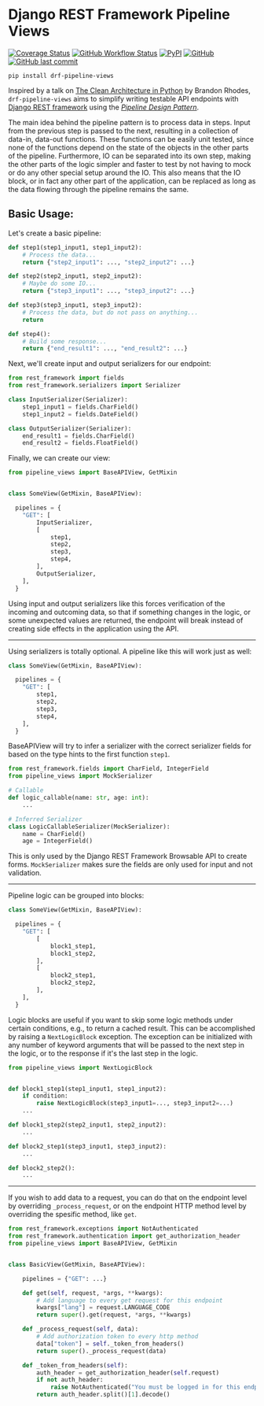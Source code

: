 # Django REST Framework Pipeline Views

[![Coverage Status](https://coveralls.io/repos/github/MrThearMan/drf-pipeline-views/badge.svg?branch=main)](https://coveralls.io/github/MrThearMan/drf-pipeline-views?branch=main)
[![GitHub Workflow Status](https://img.shields.io/github/workflow/status/MrThearMan/drf-pipeline-views/Tests)](https://github.com/MrThearMan/drf-pipeline-views/actions/workflows/main.yml)
[![PyPI](https://img.shields.io/pypi/v/drf-pipeline-views)](https://pypi.org/project/drf-pipeline-views)
[![GitHub](https://img.shields.io/github/license/MrThearMan/drf-pipeline-views)](https://github.com/MrThearMan/drf-pipeline-views/blob/main/LICENSE)
[![GitHub last commit](https://img.shields.io/github/last-commit/MrThearMan/drf-pipeline-views)](https://github.com/MrThearMan/drf-pipeline-views/commits/main)

```
pip install drf-pipeline-views
```

Inspired by a talk on [The Clean Architecture in Python](https://archive.org/details/pyvideo_2840___The_Clean_Architecture_in_Python)
by Brandon Rhodes, `drf-pipeline-views` aims to simplify writing testable API endpoints with
[Django REST framework](https://www.django-rest-framework.org/) using the
*[Pipeline Design Pattern](https://java-design-patterns.com/patterns/pipeline/)*.

The main idea behind the pipeline pattern is to process data in steps. Input from the previous step
is passed to the next, resulting in a collection of data-in, data-out functions. These functions
can be easily unit tested, since none of the functions depend on the state of the objects in the other parts
of the pipeline. Furthermore, IO can be separated into its own step, making the other parts of the
logic simpler and faster to test by not having to mock or do any other special setup around the IO.
This also means that the IO block, or in fact any other part of the application, can be replaced as long as the
data flowing through the pipeline remains the same.


## Basic Usage:

Let's create a basic pipeline:

```python
def step1(step1_input1, step1_input2):
    # Process the data...
    return {"step2_input1": ..., "step2_input2": ...}

def step2(step2_input1, step2_input2):
    # Maybe do some IO...
    return {"step3_input1": ..., "step3_input2": ...}

def step3(step3_input1, step3_input2):
    # Process the data, but do not pass on anything...
    return

def step4():
    # Build some response...
    return {"end_result1": ..., "end_result2": ...}
```

Next, we'll create input and output serializers for our endpoint:

```python
from rest_framework import fields
from rest_framework.serializers import Serializer

class InputSerializer(Serializer):
    step1_input1 = fields.CharField()
    step1_input2 = fields.DateField()

class OutputSerializer(Serializer):
    end_result1 = fields.CharField()
    end_result2 = fields.FloatField()
```

Finally, we can create our view:

```python
from pipeline_views import BaseAPIView, GetMixin


class SomeView(GetMixin, BaseAPIView):

  pipelines = {
    "GET": [
        InputSerializer,
        [
            step1,
            step2,
            step3,
            step4,
        ],
        OutputSerializer,
    ],
  }
```

Using input and output serializers like this forces verification of the incoming and outcoming data,
so that if something changes in the logic, or some unexpected values are returned,
the endpoint will break instead of creating side effects in the application using the API.

---

Using serializers is totally optional. A pipeline like this will work just as well:

```python
class SomeView(GetMixin, BaseAPIView):

  pipelines = {
    "GET": [
        step1,
        step2,
        step3,
        step4,
    ],
  }
```

BaseAPIView will try to infer a serializer with the correct serializer fields for
based on the type hints to the first function `step1`.

```python
from rest_framework.fields import CharField, IntegerField
from pipeline_views import MockSerializer

# Callable
def logic_callable(name: str, age: int):
    ...

# Inferred Serializer
class LogicCallableSerializer(MockSerializer):
    name = CharField()
    age = IntegerField()
```

This is only used by the Django REST Framework Browsable API to create forms.
`MockSerializer` makes sure the fields are only used for input and not validation.

---

Pipeline logic can be grouped into blocks:

```python
class SomeView(GetMixin, BaseAPIView):

  pipelines = {
    "GET": [
        [
            block1_step1,
            block1_step2,
        ],
        [
            block2_step1,
            block2_step2,
        ],
    ],
  }
```

Logic blocks are useful if you want to skip some logic methods under certain conditions, e.g., to return a cached result.
This can be accomplished by raising a `NextLogicBlock` exception. The exception can be initialized with
any number of keyword arguments that will be passed to the next step in the logic, or to the response if it's
the last step in the logic.

```python
from pipeline_views import NextLogicBlock


def block1_step1(step1_input1, step1_input2):
    if condition:
        raise NextLogicBlock(step3_input1=..., step3_input2=...)
    ...

def block1_step2(step2_input1, step2_input2):
    ...

def block2_step1(step3_input1, step3_input2):
    ...

def block2_step2():
    ...
```

---

If you wish to add data to a request, you can do that on the endpoint level by overriding
`_process_request`, or on the endpoint HTTP method level by overriding the spesific method, like `get`.

```python
from rest_framework.exceptions import NotAuthenticated
from rest_framework.authentication import get_authorization_header
from pipeline_views import BaseAPIView, GetMixin


class BasicView(GetMixin, BaseAPIView):

    pipelines = {"GET": ...}

    def get(self, request, *args, **kwargs):
        # Add language to every get request for this endpoint
        kwargs["lang"] = request.LANGUAGE_CODE
        return super().get(request, *args, **kwargs)

    def _process_request(self, data):
        # Add authorization token to every http method
        data["token"] = self._token_from_headers()
        return super()._process_request(data)

    def _token_from_headers(self):
        auth_header = get_authorization_header(self.request)
        if not auth_header:
            raise NotAuthenticated("You must be logged in for this endpoint.")
        return auth_header.split()[1].decode()
```
